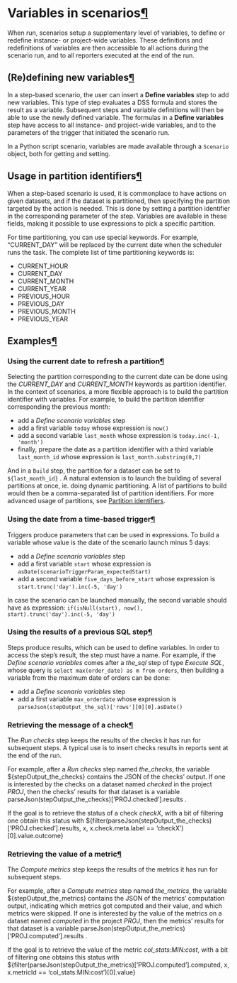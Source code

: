 Variables in scenarios[¶](#variables-in-scenarios "Permalink to this heading")
==============================================================================


When run, scenarios setup a supplementary level of variables, to define or redefine instance\- or project\-wide variables. These definitions and redefinitions of variables are then accessible to all actions during the scenario run, and to all reporters executed at the end of the run.



(Re)defining new variables[¶](#re-defining-new-variables "Permalink to this heading")
-------------------------------------------------------------------------------------


In a step\-based scenario, the user can insert a **Define variables** step to add new variables. This type of step evaluates a DSS formula and stores the result as a variable. Subsequent steps and variable definitions will then be able to use the newly defined variable. The formulas in a **Define variables** step have access to all instance\- and project\-wide variables, and to the parameters of the trigger that initiated the scenario run.


In a Python script scenario, variables are made available through a `Scenario` object, both for getting and setting.




Usage in partition identifiers[¶](#usage-in-partition-identifiers "Permalink to this heading")
----------------------------------------------------------------------------------------------


When a step\-based scenario is used, it is commonplace to have actions on given datasets, and if the dataset is partitioned, then specifying the partition targeted by the action is needed. This is done by setting a partition identifier in the corresponding parameter of the step. Variables are available in these fields, making it possible to use expressions to pick a specific partition.


For time partitioning, you can use special keywords. For example, “CURRENT\_DAY” will be replaced by the current date when the scheduler runs the task. The complete list of time partitioning keywords is:


* CURRENT\_HOUR
* CURRENT\_DAY
* CURRENT\_MONTH
* CURRENT\_YEAR
* PREVIOUS\_HOUR
* PREVIOUS\_DAY
* PREVIOUS\_MONTH
* PREVIOUS\_YEAR




Examples[¶](#examples "Permalink to this heading")
--------------------------------------------------



### Using the current date to refresh a partition[¶](#using-the-current-date-to-refresh-a-partition "Permalink to this heading")


Selecting the partition corresponding to the current date can be done using the *CURRENT\_DAY* and *CURRENT\_MONTH* keywords as partition identifier. In the context of scenarios, a more flexible approach is to build the partition identifier with variables. For example, to build the partition identifier corresponding the previous month:


* add a *Define scenario variables* step
* add a first variable `today` whose expression is `now()`
* add a second variable `last_month` whose expression is `today.inc(-1, 'month')`
* finally, prepare the date as a partition identifier with a third variable `last_month_id` whose expression is `last_month.substring(0,7)`


And in a `Build` step, the partition for a dataset can be set to `${last_month_id}` . A natural extension is to launch the building of several partitions at once, ie. doing dynamic partitioning. A list of partitions to build would then be a comma\-separated list of partition identifiers. For more advanced usage of partitions, see [Partition identifiers](../partitions/identifiers.html).




### Using the date from a time\-based trigger[¶](#using-the-date-from-a-time-based-trigger "Permalink to this heading")


Triggers produce parameters that can be used in expressions. To build a variable whose value is the date of the scenario launch minus 5 days:


* add a *Define scenario variables* step
* add a first variable `start` whose expression is `asDate(scenarioTriggerParam_expectedStart)`
* add a second variable `five_days_before_start` whose expression is `start.trunc('day').inc(-5, 'day')`


In case the scenario can be launched manually, the second variable should have as expression: `if(isNull(start), now(), start).trunc('day').inc(-5, 'day')`




### Using the results of a previous SQL step[¶](#using-the-results-of-a-previous-sql-step "Permalink to this heading")


Steps produce results, which can be used to define variables. In order to access the step’s result, the step must have a name. For example, if the *Define scenario variables* comes after a *the\_sql* step of type *Execute SQL*, whose query is `select max(order_date) as m from orders`, then building a variable from the maximum date of orders can be done:


* add a *Define scenario variables* step
* add a first variable `max_orderdate` whose expression is `parseJson(stepOutput_the_sql)['rows'][0][0].asDate()`




### Retrieving the message of a check[¶](#retrieving-the-message-of-a-check "Permalink to this heading")


The *Run checks* step keeps the results of the checks it has run for subsequent steps. A typical use is to insert checks results in reports sent at the end of the run.


For example, after a *Run checks* step named *the\_checks*, the variable ${stepOutput\_the\_checks} contains the JSON of the checks’ output. If one is interested by the checks on a dataset named *checked* in the project *PROJ*, then the checks’ results for that dataset is a variable parseJson(stepOutput\_the\_checks)\[‘PROJ.checked’].results .


If the goal is to retrieve the status of a check *checkX*, with a bit of filtering one obtain this status with ${filter(parseJson(stepOutput\_the\_checks)\[‘PROJ.checked’].results, x, x.check.meta.label \=\= ‘checkX’)\[0].value.outcome}




### Retrieving the value of a metric[¶](#retrieving-the-value-of-a-metric "Permalink to this heading")


The *Compute metrics* step keeps the results of the metrics it has run for subsequent steps.


For example, after a *Compute metrics* step named *the\_metrics*, the variable ${stepOutput\_the\_metrics} contains the JSON of the metrics’ computation output, indicating which metrics got computed and their value, and which metrics were skipped. If one is interested by the value of the metrics on a dataset named *computed* in the project *PROJ*, then the metrics’ results for that dataset is a variable parseJson(stepOutput\_the\_metrics)\[‘PROJ.computed’].results .


If the goal is to retrieve the value of the metric *col\_stats:MIN:cost*, with a bit of filtering one obtains this status with ${filter(parseJson(stepOutput\_the\_metrics)\[‘PROJ.computed’].computed, x, x.metricId \=\= ‘col\_stats:MIN:cost’)\[0].value}